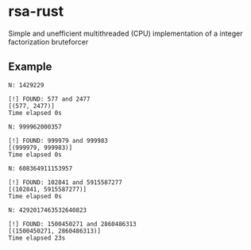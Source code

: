 # rsa-rust
Simple and unefficient multithreaded (CPU) implementation of a integer factorization bruteforcer

## Example

```
N: 1429229

[!] FOUND: 577 and 2477
[(577, 2477)]
Time elapsed 0s

N: 999962000357

[!] FOUND: 999979 and 999983
[(999979, 999983)]
Time elapsed 0s

N: 608364911153957

[!] FOUND: 102841 and 5915587277
[(102841, 5915587277)]
Time elapsed 0s

N: 4292017463532640823

[!] FOUND: 1500450271 and 2860486313
[(1500450271, 2860486313)]
Time elapsed 23s
```
